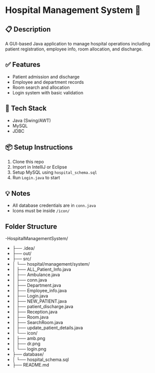 # Hospital Management System 🏥

## 📋 Description
A GUI-based Java application to manage hospital operations including patient registration, employee info, room allocation, and discharge.


## ✅ Features
- Patient admission and discharge
- Employee and department records
- Room search and allocation
- Login system with basic validation

## 🧰 Tech Stack
- Java (Swing/AWT)
- MySQL
- JDBC

## 📦 Setup Instructions
1. Clone this repo
2. Import in IntelliJ or Eclipse
3. Setup MySQL using `hospital_schema.sql`
4. Run `Login.java` to start

## 💡 Notes
- All database credentials are in `conn.java`
- Icons must be inside `/icon/`
## Folder Structure
-HospitalManagementSystem/
- ├── .idea/
- ├── out/
- ├── src/
- │   └── hospital/management/system/
- │       ├── ALL_Patient_Info.java
- │       ├── Ambulance.java
- │       ├── conn.java
- │       ├── Department.java
- │       ├── Employee_info.java
- │       ├── Login.java
- │       ├── NEW_PATIENT.java
- │       ├── patient_discharge.java
- │       ├── Reception.java
- │       ├── Room.java
- │       ├── SearchRoom.java
- │       ├── update_patient_details.java
- │   └── icon/
- │       ├── amb.png
- │       ├── dr.png
- │       └── login.png
- ├── database/
- │   └── hospital_schema.sql
- ├── README.md

